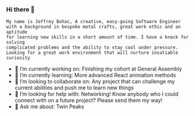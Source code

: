 ### Hi there 👋

    My name is Jeffrey Bohac, A creative, easy-going Software Engineer 
    with a background in bespoke metal crafts, great work ethic and an aptitude 
    for learning new skills in a short amount of time. I have a knack for solving 
    complicated problems and the ability to stay cool under pressure. 
    Looking for a great work environment that will nurture insatiable curiosity


- 🔭 I’m currently working on: 
    Finishing my cohort at General Assembly
- 🌱 I’m currently learning: 
    More advanced React animation methods
- 👯 I’m looking to collaborate on:
    Any project that can challenge my current abilities and push me to learn new things
- 🤔 I’m looking for help with: 
    Networking! Know anybody who I could connect with on a future project? Please send them my way!
- 💬 Ask me about: 
    Twin Peaks

